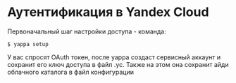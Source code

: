 # Аутентификация в Yandex Cloud
Первоначальный шаг настройки доступа - команда:
```shell 
$ yappa setup
``` 
У вас спросят OAuth токен, после yappa создаст сервисный 
аккаунт и сохранит его ключ доступа в файл .yc. Также на этом 
она сохранит айди облачного каталога в файл конфигурации


